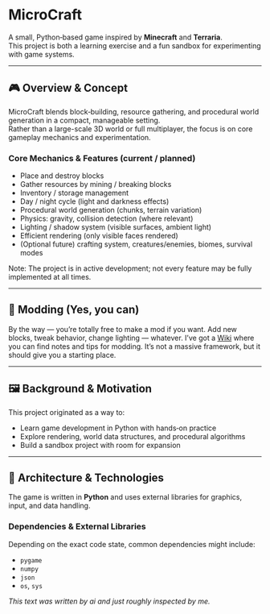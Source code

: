 # MicroCraft

A small, Python‑based game inspired by **Minecraft** and **Terraria**.  
This project is both a learning exercise and a fun sandbox for experimenting with game systems.

---

## 🎮 Overview & Concept

MicroCraft blends block‑building, resource gathering, and procedural world generation in a compact, manageable setting.  
Rather than a large-scale 3D world or full multiplayer, the focus is on core gameplay mechanics and experimentation.

### Core Mechanics & Features (current / planned)

- Place and destroy blocks  
- Gather resources by mining / breaking blocks  
- Inventory / storage management  
- Day / night cycle (light and darkness effects)  
- Procedural world generation (chunks, terrain variation)  
- Physics: gravity, collision detection (where relevant)  
- Lighting / shadow system (visible surfaces, ambient light)  
- Efficient rendering (only visible faces rendered)  
- (Optional future) crafting system, creatures/enemies, biomes, survival modes  

Note: The project is in active development; not every feature may be fully implemented at all times.

---

## 🧩 Modding (Yes, you can)

By the way — you’re totally free to make a mod if you want. Add new blocks, tweak behavior, change lighting — whatever. I’ve got a [Wiki](https://github.com/HazDu/MicroCraftGame/wiki/3.-Modding) where you can find notes and tips for modding. It’s not a massive framework, but it should give you a starting place.

---

## 🖼️ Background & Motivation

This project originated as a way to:

- Learn game development in Python with hands‑on practice  
- Explore rendering, world data structures, and procedural algorithms  
- Build a sandbox project with room for expansion  

---

## 📐 Architecture & Technologies

The game is written in **Python** and uses external libraries for graphics, input, and data handling.

### Dependencies & External Libraries

Depending on the exact code state, common dependencies might include:

- `pygame`  
- `numpy`  
- `json`  
- `os`, `sys`  

_This text was written by ai and just roughly inspected by me._
